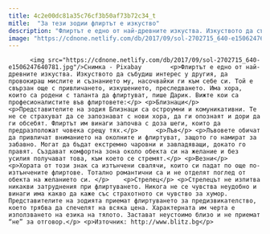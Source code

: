 ```yaml
---
title: 4c2e00dc81a35c76cf3b50af73b72c34_t
mitle:  "За тези зодии флиртът е изкуство"
description: "Флиртът е едно от най-древните изкуства. Изкуството да събудиш интерес у другия, да провокираш мислите и съзнанието му, насочвайки ги към себе си. Той е свързан още с привличането, изкушението, преследването. Има хора, които са родени с таланта да флиртуват, пише Дарик. Вижте кои са професионалистите във флиртовете: Близнаци Представителите на зодия Близнаци са остроумни …"
image: "https://cdnone.netlify.com/db/2017/09/sol-2702715_640-e1506247640781.jpg"
---
```


          <img src="https://cdnone.netlify.com/db/2017/09/sol-2702715_640-e1506247640781.jpg"/>Снимка - Pixabay        <p>Флиртът е едно от най-древните изкуства. Изкуството да събудиш интерес у другия, да провокираш мислите и съзнанието му, насочвайки ги към себе си. Той е свързан още с привличането, изкушението, преследването. Има хора, които са родени с таланта да флиртуват, пише Дарик. Вижте кои са професионалистите във флиртовете:</p> <p>Близнаци</p> <p>Представителите на зодия Близнаци са остроумни и комуникативни. Те не се страхуват да се запознават с нови хора, да ги опознаят и дори да ги обсебят. Флиртът им винаги започва с доза шеги, които да предразположат човека срещу тях.</p>     <p>Лъв</p> <p>Лъвовете обичат да привличат вниманието на околните и флиртуват, защото го намират за забавно. Могат да бъдат екстремно чаровни и завладяващи, докато го правят. Създават комфортна зона около обекта си на желание и без усилия получават това, към което се стремят.</p> <p>Везни</p> <p>Хората от този знак са изтънчени свалячи, които си падат по още по-изтънчените флиртове. Тотално романтични са и не отделят поглед от обекта на желанието си. </p>    <p>Стрелец</p> <p>Стрелецът не изпитва никакви затруднения при флиртуването. Никога не се чувства неудобно и винаги има какво да каже със страхотното си чувство за хумор. Представителите на зодията приемат флиртуването за предизвикателство, което трябва да спечелят на всяка цена. Характерната им черта е използването на езика на тялото. Застават неустоимо близо и не приемат “не” за отговор.</p> <p>Източник: http://www.blitz.bg</p>        